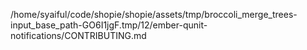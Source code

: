 /home/syaiful/code/shopie/shopie/assets/tmp/broccoli_merge_trees-input_base_path-GO6I1jgF.tmp/12/ember-qunit-notifications/CONTRIBUTING.md